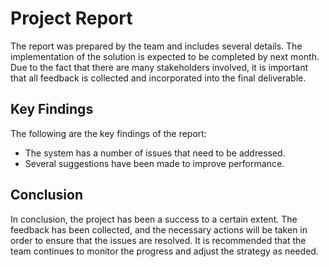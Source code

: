 # Project Report

The report was prepared by the team and includes several details. The implementation of the solution is expected to be completed by next month. Due to the fact that there are many stakeholders involved, it is important that all feedback is collected and incorporated into the final deliverable.

## Key Findings

The following are the key findings of the report:

- The system has a number of issues that need to be addressed.
- Several suggestions have been made to improve performance.

## Conclusion

In conclusion, the project has been a success to a certain extent. The feedback has been collected, and the necessary actions will be taken in order to ensure that the issues are resolved. It is recommended that the team continues to monitor the progress and adjust the strategy as needed.

